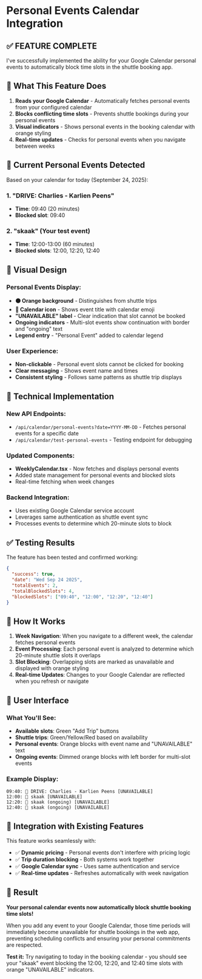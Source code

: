 # Personal Events Calendar Integration

## ✅ FEATURE COMPLETE

I've successfully implemented the ability for your Google Calendar personal events to automatically block time slots in the shuttle booking app.

## 🎯 What This Feature Does

1. **Reads your Google Calendar** - Automatically fetches personal events from your configured calendar
2. **Blocks conflicting time slots** - Prevents shuttle bookings during your personal events
3. **Visual indicators** - Shows personal events in the booking calendar with orange styling
4. **Real-time updates** - Checks for personal events when you navigate between weeks

## 📅 Current Personal Events Detected

Based on your calendar for today (September 24, 2025):

### 1. "DRIVE: Charlies - Karlien Peens" 
- **Time**: 09:40 (20 minutes)
- **Blocked slot**: 09:40

### 2. "skaak" (Your test event)
- **Time**: 12:00-13:00 (60 minutes) 
- **Blocked slots**: 12:00, 12:20, 12:40

## 🎨 Visual Design

### Personal Events Display:
- **🟠 Orange background** - Distinguishes from shuttle trips
- **📅 Calendar icon** - Shows event title with calendar emoji
- **"UNAVAILABLE" label** - Clear indication that slot cannot be booked
- **Ongoing indicators** - Multi-slot events show continuation with border and "ongoing" text
- **Legend entry** - "Personal Event" added to calendar legend

### User Experience:
- **Non-clickable** - Personal event slots cannot be clicked for booking
- **Clear messaging** - Shows event name and times
- **Consistent styling** - Follows same patterns as shuttle trip displays

## 🔧 Technical Implementation

### New API Endpoints:
- `/api/calendar/personal-events?date=YYYY-MM-DD` - Fetches personal events for a specific date
- `/api/calendar/test-personal-events` - Testing endpoint for debugging

### Updated Components:
- **WeeklyCalendar.tsx** - Now fetches and displays personal events
- Added state management for personal events and blocked slots
- Real-time fetching when week changes

### Backend Integration:
- Uses existing Google Calendar service account
- Leverages same authentication as shuttle event sync
- Processes events to determine which 20-minute slots to block

## ✅ Testing Results

The feature has been tested and confirmed working:

```json
{
  "success": true,
  "date": "Wed Sep 24 2025",
  "totalEvents": 2,
  "totalBlockedSlots": 4,
  "blockedSlots": ["09:40", "12:00", "12:20", "12:40"]
}
```

## 🚀 How It Works

1. **Week Navigation**: When you navigate to a different week, the calendar fetches personal events
2. **Event Processing**: Each personal event is analyzed to determine which 20-minute shuttle slots it overlaps
3. **Slot Blocking**: Overlapping slots are marked as unavailable and displayed with orange styling
4. **Real-time Updates**: Changes to your Google Calendar are reflected when you refresh or navigate

## 📱 User Interface

### What You'll See:
- **Available slots**: Green "Add Trip" buttons
- **Shuttle trips**: Green/Yellow/Red based on availability  
- **Personal events**: Orange blocks with event name and "UNAVAILABLE" text
- **Ongoing events**: Dimmed orange blocks with left border for multi-slot events

### Example Display:
```
09:40: 📅 DRIVE: Charlies - Karlien Peens [UNAVAILABLE]
12:00: 📅 skaak [UNAVAILABLE] 
12:20: 📅 skaak (ongoing) [UNAVAILABLE]
12:40: 📅 skaak (ongoing) [UNAVAILABLE]
```

## 🔄 Integration with Existing Features

This feature works seamlessly with:
- ✅ **Dynamic pricing** - Personal events don't interfere with pricing logic
- ✅ **Trip duration blocking** - Both systems work together
- ✅ **Google Calendar sync** - Uses same authentication and service
- ✅ **Real-time updates** - Refreshes automatically with week navigation

## 🎉 Result

**Your personal calendar events now automatically block shuttle booking time slots!**

When you add any event to your Google Calendar, those time periods will immediately become unavailable for shuttle bookings in the web app, preventing scheduling conflicts and ensuring your personal commitments are respected.

**Test it:** Try navigating to today in the booking calendar - you should see your "skaak" event blocking the 12:00, 12:20, and 12:40 time slots with orange "UNAVAILABLE" indicators.